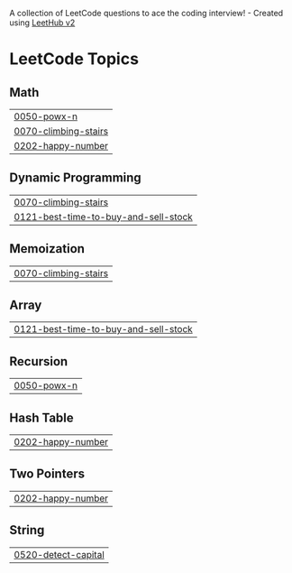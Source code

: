 A collection of LeetCode questions to ace the coding interview! - Created using [LeetHub v2](https://github.com/arunbhardwaj/LeetHub-2.0)
<!---LeetCode Topics Start-->
# LeetCode Topics
## Math
|  |
| ------- |
| [0050-powx-n](https://github.com/sawarn24/LEETCODE-questions/tree/master/0050-powx-n) |
| [0070-climbing-stairs](https://github.com/sawarn24/LEETCODE-questions/tree/master/0070-climbing-stairs) |
| [0202-happy-number](https://github.com/sawarn24/LEETCODE-questions/tree/master/0202-happy-number) |
## Dynamic Programming
|  |
| ------- |
| [0070-climbing-stairs](https://github.com/sawarn24/LEETCODE-questions/tree/master/0070-climbing-stairs) |
| [0121-best-time-to-buy-and-sell-stock](https://github.com/sawarn24/LEETCODE-questions/tree/master/0121-best-time-to-buy-and-sell-stock) |
## Memoization
|  |
| ------- |
| [0070-climbing-stairs](https://github.com/sawarn24/LEETCODE-questions/tree/master/0070-climbing-stairs) |
## Array
|  |
| ------- |
| [0121-best-time-to-buy-and-sell-stock](https://github.com/sawarn24/LEETCODE-questions/tree/master/0121-best-time-to-buy-and-sell-stock) |
## Recursion
|  |
| ------- |
| [0050-powx-n](https://github.com/sawarn24/LEETCODE-questions/tree/master/0050-powx-n) |
## Hash Table
|  |
| ------- |
| [0202-happy-number](https://github.com/sawarn24/LEETCODE-questions/tree/master/0202-happy-number) |
## Two Pointers
|  |
| ------- |
| [0202-happy-number](https://github.com/sawarn24/LEETCODE-questions/tree/master/0202-happy-number) |
## String
|  |
| ------- |
| [0520-detect-capital](https://github.com/sawarn24/LEETCODE-questions/tree/master/0520-detect-capital) |
<!---LeetCode Topics End-->